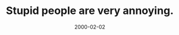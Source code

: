---
layout: base.njk
title : 'Stupid people are very annoying.' 
view_title : 'Stupid people are very annoying.' 
year : '2000' 
date : '2000-02-02' 
img_file : '/drawing/stupidpeople.png' 
html_file : 'stupidpeop' 
next_html : 'myprof.html' 
year_order : '110' 
permalink : "title/{{html_file}}.html"
---